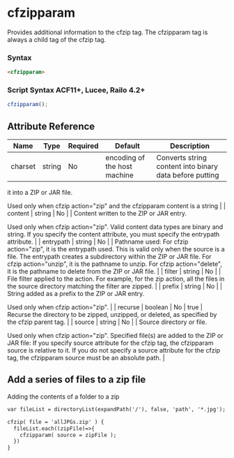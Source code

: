 # cfzipparam

Provides additional information to the cfzip tag.
 The cfzipparam tag is always a child tag of the cfzip tag.

### Syntax

```html
<cfzipparam>
```

### Script Syntax ACF11+, Lucee, Railo 4.2+

```javascript
cfzipparam();
```

## Attribute Reference

| Name | Type | Required | Default | Description |
| --- | --- | --- | --- | --- |
| charset | string | No | encoding of the host machine | Converts string content into binary data before putting
 it into a ZIP or JAR file.

Used only when cfzip
 action="zip" and the cfzipparam content is a string |
| content | string | No |  | Content written to the ZIP or JAR entry.

Used only when cfzip action="zip".
 Valid content data types are binary and string. If you specify the content
 attribute, you must specify the entrypath attribute. |
| entrypath | string | No |  | Pathname used:
 For cfzip action="zip", it is the entrypath used. This is valid only
 when the source is a file. The entrypath creates a subdirectory within
 the ZIP or JAR file.
 For cfzip action="unzip", it is the pathname to unzip.
 For cfzip action="delete", it is the pathname to delete from the
 ZIP or JAR file. |
| filter | string | No |  | File filter applied to the action. For example, for the zip action,
 all the files in the source directory matching the filter are zipped. |
| prefix | string | No |  | String added as a prefix to the ZIP or JAR entry.

Used only
 when cfzip action="zip". |
| recurse | boolean | No | true | Recurse the directory to be zipped, unzipped, or deleted,
 as specified by the cfzip parent tag. |
| source | string | No |  | Source directory or file.

Used only when cfzip action="zip".
 Specified file(s) are added to the ZIP or JAR file:
 If you specify source attribute for the cfzip tag, the
 cfzipparam source is relative to it.
 If you do not specify a source attribute for the cfzip
 tag, the cfzipparam source must be an absolute path. |

## Add a series of files to a zip file

Adding the contents of a folder to a zip

```html
var fileList = directoryList(expandPath('/'), false, 'path', '*.jpg');

cfzip( file = 'allJPGs.zip' ) {
  fileList.each((zipFile)=>{
    cfzipparam( source = zipFile );
  })
}
```
